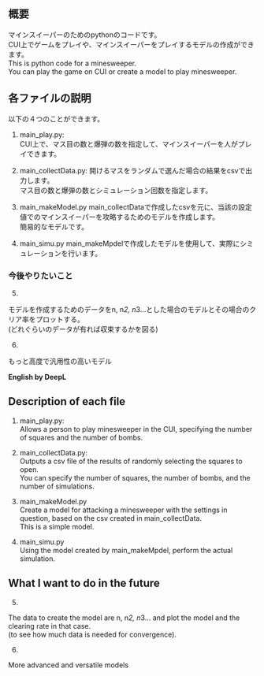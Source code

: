 
## 概要
マインスイーパーのためのpythonのコードです。  
CUI上でゲームをプレイや、マインスイーパーをプレイするモデルの作成ができます。  
This is python code for a minesweeper.  
You can play the game on CUI or create a model to play minesweeper.  

## 各ファイルの説明  
以下の４つのことができます。  

1. main_play.py:  
CUI上で、マス目の数と爆弾の数を指定して、マインスイーパーを人がプレイできます。  

2. main_collectData.py:
開けるマスをランダムで選んだ場合の結果をcsvで出力します。  
マス目の数と爆弾の数とシミュレーション回数を指定します。

3. main_makeModel.py
main_collectDataで作成したcsvを元に、当該の設定値でのマインスイーパーを攻略するためのモデルを作成します。  
簡易的なモデルです。

4. main_simu.py
main_makeMpdelで作成したモデルを使用して、実際にシミュレーションを行います。

### 今後やりたいこと

5. 
モデルを作成するためのデータをn, n*2, n*3...とした場合のモデルとその場合のクリア率をプロットする。  
(どれぐらいのデータが有れば収束するかを図る)

6. 
もっと高度で汎用性の高いモデル

**English by DeepL**
## Description of each file

1. main_play.py:  
Allows a person to play minesweeper in the CUI, specifying the number of squares and the number of bombs. 

2. main_collectData.py:  
Outputs a csv file of the results of randomly selecting the squares to open.  
You can specify the number of squares, the number of bombs, and the number of simulations. 

3. main_makeModel.py  
Create a model for attacking a minesweeper with the settings in question, based on the csv created in main_collectData.  
This is a simple model.   

4. main_simu.py  
Using the model created by main_makeMpdel, perform the actual simulation.  

## What I want to do in the future  

5.   
The data to create the model are n, n*2, n*3... and plot the model and the clearing rate in that case.  
(to see how much data is needed for convergence).   

6.   
More advanced and versatile models  
